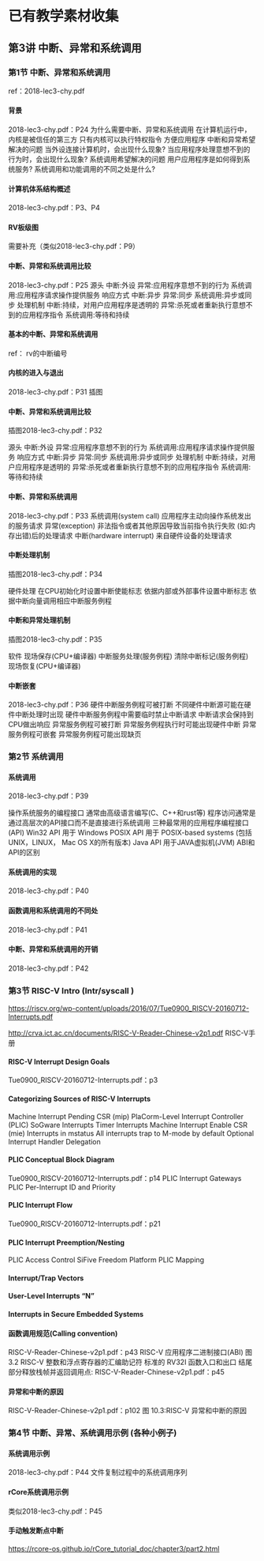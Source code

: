 # 已有教学素材收集

## 第3讲 中断、异常和系统调用
### 第1节 中断、异常和系统调用

ref：2018-lec3-chy.pdf

#### 背景
2018-lec3-chy.pdf：P24
为什么需要中断、异常和系统调用
	在计算机运行中，内核是被信任的第三方
	只有内核可以执行特权指令
	方便应用程序
中断和异常希望解决的问题
	当外设连接计算机时，会出现什么现象?
	当应用程序处理意想不到的行为时，会出现什么现象?
系统调用希望解决的问题
	用户应用程序是如何得到系统服务?
	系统调用和功能调用的不同之处是什么?

#### 计算机体系结构概述
2018-lec3-chy.pdf：P3、P4

#### RV板级图

需要补充（类似2018-lec3-chy.pdf：P9）

#### 中断、异常和系统调用比较
2018-lec3-chy.pdf：P25
源头
	中断:外设
	异常:应用程序意想不到的行为
	系统调用:应用程序请求操作提供服务
响应方式
	中断:异步
	异常:同步
	系统调用:异步或同步
处理机制
	中断:持续，对用户应用程序是透明的
	异常:杀死或者重新执行意想不到的应用程序指令
	系统调用:等待和持续

#### 基本的中断、异常和系统调用
ref：
rv的中断编号

#### 内核的进入与退出
2018-lec3-chy.pdf：P31
插图

#### 中断、异常和系统调用比较

插图2018-lec3-chy.pdf：P32

源头
	中断:外设
	异常:应用程序意想不到的行为
	系统调用:应用程序请求操作提供服务
响应方式
	中断:异步
	异常:同步
	系统调用:异步或同步
处理机制
	中断:持续，对用户应用程序是透明的
	异常:杀死或者重新执行意想不到的应用程序指令
	系统调用:等待和持续

#### 中断、异常和系统调用
2018-lec3-chy.pdf：P33
系统调用(system call)
	应用程序主动向操作系统发出的服务请求
异常(exception)
	非法指令或者其他原因导致当前指令执行失败 (如:内存出错)后的处理请求
中断(hardware interrupt)
	来自硬件设备的处理请求

#### 中断处理机制

插图2018-lec3-chy.pdf：P34

硬件处理
在CPU初始化时设置中断使能标志
	依据内部或外部事件设置中断标志
	依据中断向量调用相应中断服务例程

#### 中断和异常处理机制

插图2018-lec3-chy.pdf：P35

软件
现场保存(CPU+编译器)
中断服务处理(服务例程)
清除中断标记(服务例程)
现场恢复(CPU+编译器)

#### 中断嵌套
2018-lec3-chy.pdf：P36
硬件中断服务例程可被打断
	不同硬件中断源可能在硬件中断处理时出现
	硬件中断服务例程中需要临时禁止中断请求
	中断请求会保持到CPU做出响应
异常服务例程可被打断
	异常服务例程执行时可能出现硬件中断
异常服务例程可嵌套
	异常服务例程可能出现缺页

### 第2节 系统调用

#### 系统调用

2018-lec3-chy.pdf：P39

操作系统服务的编程接口
通常由高级语言编写(C、C++和rust等)
程序访问通常是通过高层次的API接口而不是直接进行系统调用
三种最常用的应用程序编程接口(API)
Win32 API 用于 Windows
POSIX API 用于 POSIX-based systems (包括UNIX，LINUX， Mac OS X的所有版本)
Java API 用于JAVA虚拟机(JVM)
ABI和API的区别

#### 系统调用的实现
2018-lec3-chy.pdf：P40

#### 函数调用和系统调用的不同处
2018-lec3-chy.pdf：P41

#### 中断、异常和系统调用的开销
2018-lec3-chy.pdf：P42

### 第3节 RISC-V Intro (Intr/syscall )

https://riscv.org/wp-content/uploads/2016/07/Tue0900_RISCV-20160712-Interrupts.pdf

http://crva.ict.ac.cn/documents/RISC-V-Reader-Chinese-v2p1.pdf
RISC-V手册

#### RISC-V Interrupt Design Goals
Tue0900_RISCV-20160712-Interrupts.pdf：p3

#### Categorizing Sources of RISC-V Interrupts

Machine Interrupt Pending CSR (mip)
PlaCorm-Level Interrupt Controller (PLIC)
SoGware Interrupts
Timer Interrupts
Machine Interrupt Enable CSR (mie)
Interrupts in mstatus
All interrupts trap to M-mode by default
Optional Interrupt Handler Delegation
#### PLIC Conceptual Block Diagram
Tue0900_RISCV-20160712-Interrupts.pdf：p14
PLIC Interrupt Gateways
PLIC Per-Interrupt ID and Priority
#### PLIC Interrupt Flow
Tue0900_RISCV-20160712-Interrupts.pdf：p21
#### PLIC Interrupt Preemption/Nesting
PLIC Access Control
SiFive Freedom Platform PLIC Mapping

#### Interrupt/Trap Vectors
#### User-Level Interrupts “N”
#### Interrupts in Secure Embedded Systems
#### 函数调用规范(Calling convention)
RISC-V-Reader-Chinese-v2p1.pdf：p43
RISC-V 应用程序二进制接口(ABI)
	图 3.2 RISC-V 整数和浮点寄存器的汇编助记符
	标准的 RV32I 函数入口和出口
	结尾部分释放栈帧并返回调用点: RISC-V-Reader-Chinese-v2p1.pdf：p45

#### 异常和中断的原因
RISC-V-Reader-Chinese-v2p1.pdf：p102
图 10.3:RISC-V 异常和中断的原因

### 第4节 中断、异常、系统调用示例 (各种小例子)

#### 系统调用示例
2018-lec3-chy.pdf：P44
文件复制过程中的系统调用序列

#### rCore系统调用示例
类似2018-lec3-chy.pdf：P45

#### 手动触发断点中断
https://rcore-os.github.io/rCore_tutorial_doc/chapter3/part2.html

